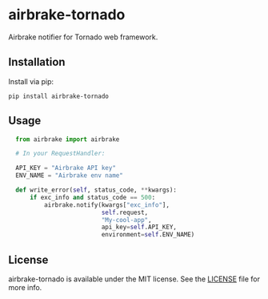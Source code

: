 # airbrake-tornado

Airbrake notifier for Tornado web framework.

## Installation

Install via pip:

    pip install airbrake-tornado

## Usage

```python
  from airbrake import airbrake

  # In your RequestHandler:

  API_KEY = "Airbrake API key"
  ENV_NAME = "Airbrake env name"

  def write_error(self, status_code, **kwargs):
      if exc_info and status_code == 500:
          airbrake.notify(kwargs["exc_info"],
                          self.request,
                          "My-cool-app",
                          api_key=self.API_KEY,
                          environment=self.ENV_NAME)
```


## License

airbrake-tornado is available under the MIT license. See the [LICENSE](LICENSE) file for more info.
